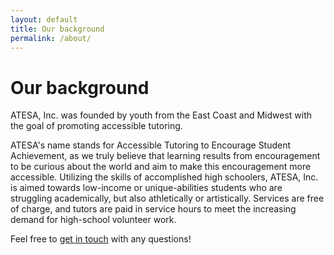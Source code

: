 ```yaml
---
layout: default
title: Our background
permalink: /about/
---
```


# Our background

ATESA, Inc. was founded by youth from the East Coast and Midwest with the goal of promoting accessible tutoring.

ATESA's name stands for Accessible Tutoring to Encourage Student Achievement, as we truly believe that learning results from encouragement to be curious about the world and aim to make this encouragement more accessible. Utilizing the skills of accomplished high schoolers, ATESA, Inc. is aimed towards low-income or unique-abilities students who are struggling academically, but also athletically or artistically. Services are free of charge, and tutors are paid in service hours to meet the increasing demand for high-school volunteer work.

Feel free to [get in touch](/) with any questions!
